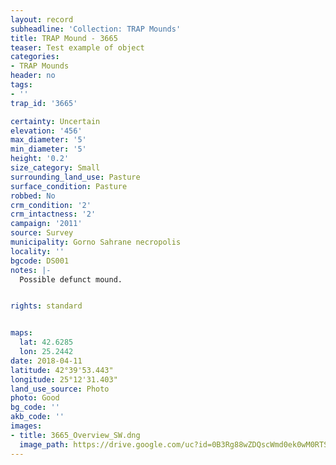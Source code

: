 ```yaml
---
layout: record
subheadline: 'Collection: TRAP Mounds'
title: TRAP Mound - 3665
teaser: Test example of object
categories:
- TRAP Mounds
header: no
tags:
- ''
trap_id: '3665'

certainty: Uncertain
elevation: '456'
max_diameter: '5'
min_diameter: '5'
height: '0.2'
size_category: Small
surrounding_land_use: Pasture
surface_condition: Pasture
robbed: No
crm_condition: '2'
crm_intactness: '2'
campaign: '2011'
source: Survey
municipality: Gorno Sahrane necropolis
locality: ''
bgcode: DS001
notes: |-
  Possible defunct mound.


rights: standard


maps:
  lat: 42.6285
  lon: 25.2442
date: 2018-04-11
latitude: 42°39'53.443"
longitude: 25°12'31.403"
land_use_source: Photo
photo: Good
bg_code: ''
akb_code: ''
images:
- title: 3665_Overview_SW.dng
  image_path: https://drive.google.com/uc?id=0B3Rg88wZDQscWmd0ek0wM0RTSGc
---
```

